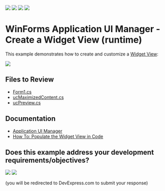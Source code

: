 <!-- default badges list -->
![](https://img.shields.io/endpoint?url=https://codecentral.devexpress.com/api/v1/VersionRange/128616627/24.2.1%2B)
[![](https://img.shields.io/badge/Open_in_DevExpress_Support_Center-FF7200?style=flat-square&logo=DevExpress&logoColor=white)](https://supportcenter.devexpress.com/ticket/details/E5003)
[![](https://img.shields.io/badge/📖_How_to_use_DevExpress_Examples-e9f6fc?style=flat-square)](https://docs.devexpress.com/GeneralInformation/403183)
[![](https://img.shields.io/badge/💬_Leave_Feedback-feecdd?style=flat-square)](#does-this-example-address-your-development-requirementsobjectives)
<!-- default badges end -->

# WinForms Application UI Manager - Create a Widget View (runtime)

This example demonstrates how to create and customize a [Widget View](https://docs.devexpress.com/WindowsForms/16239/controls-and-libraries/application-ui-manager/views/widget-view):

![](https://raw.githubusercontent.com/DevExpress-Examples/how-to-create-widgetview-at-runtime-e5003/13.2.5%2B/media/winforms-widget-view.png)


## Files to Review

* [Form1.cs](./CS/WidgetViewExample/Form1.cs)
* [ucMaximizedContent.cs](./CS/WidgetViewExample/ucMaximizedContent.cs)
* [ucPreview.cs](./CS/WidgetViewExample/ucPreview.cs)


## Documentation

* [Application UI Manager](https://docs.devexpress.com/WindowsForms/11359/controls-and-libraries/application-ui-manager)
* [How To: Populate the Widget View in Code](https://docs.devexpress.com/WindowsForms/114785/controls-and-libraries/application-ui-manager/examples/how-to-populate-the-widget-view-in-code)
<!-- feedback -->
## Does this example address your development requirements/objectives?

[<img src="https://www.devexpress.com/support/examples/i/yes-button.svg"/>](https://www.devexpress.com/support/examples/survey.xml?utm_source=github&utm_campaign=winforms-create-widgetview-runtime&~~~was_helpful=yes) [<img src="https://www.devexpress.com/support/examples/i/no-button.svg"/>](https://www.devexpress.com/support/examples/survey.xml?utm_source=github&utm_campaign=winforms-create-widgetview-runtime&~~~was_helpful=no)

(you will be redirected to DevExpress.com to submit your response)
<!-- feedback end -->
